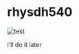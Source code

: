 # rhysdh540

![test](https://github-readme-stats.vercel.app/api?username=rhysdh540&theme=github_dark&show_icons=true&count_private=true)

i'll do it later
